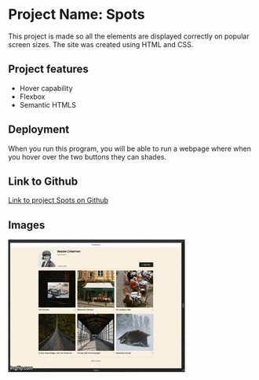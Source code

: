 # Project Name: Spots

This project is made so all the elements are displayed correctly on popular screen sizes. The site was created using HTML and CSS.

## Project features

- Hover capability
- Flexbox
- Semantic HTMLS

## Deployment

When you run this program, you will be able to run a webpage where when you hover over the two buttons they can shades.

## Link to Github

[Link to project Spots on Github](https://guccigerm.github.io/se_project_spots/)

## Images

![Images](images/responsive_compressed.gif)
